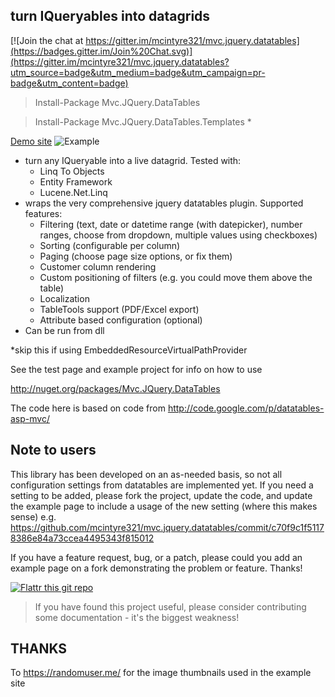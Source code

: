 ﻿turn IQueryables into datagrids
----------------------------------

[![Join the chat at https://gitter.im/mcintyre321/mvc.jquery.datatables](https://badges.gitter.im/Join%20Chat.svg)](https://gitter.im/mcintyre321/mvc.jquery.datatables?utm_source=badge&utm_medium=badge&utm_campaign=pr-badge&utm_content=badge)

> Install-Package Mvc.JQuery.DataTables

> Install-Package Mvc.JQuery.DataTables.Templates *


[Demo site](http://aspdatatables.azurewebsites.net/)
![Example](http://snag.gy/FQFdn.jpg)

 - turn any IQueryable into a live datagrid. Tested with:
   - Linq To Objects
   - Entity Framework
   - Lucene.Net.Linq
 - wraps the very comprehensive jquery datatables plugin. Supported features: 
   - Filtering (text, date or datetime range (with datepicker), number ranges, choose from dropdown, multiple values using checkboxes)
   - Sorting (configurable per column)
   - Paging (choose page size options, or fix them)
   - Customer column rendering 
   - Custom positioning of filters (e.g. you could move them above the table)
   - Localization
   - TableTools support (PDF/Excel export)
   - Attribute based configuration (optional)   
 - Can be run from dll 
 
*skip this if using EmbeddedResourceVirtualPathProvider


See the test page and example project for info on how to use

http://nuget.org/packages/Mvc.JQuery.DataTables

The code here is based on code from http://code.google.com/p/datatables-asp-mvc/

Note to users
-------------

This library has been developed on an as-needed basis, so not all configuration settings from datatables are implemented yet. If you need a setting to be added, please fork the project, update the code, and update the example page to include a usage of the new setting (where this makes sense) e.g. https://github.com/mcintyre321/mvc.jquery.datatables/commit/c70f9c1f51178386e84a73ccea4495343f815012

If you have a feature request, bug, or a patch, please could you add an example page on a fork demonstrating the problem or feature. Thanks!

[![Flattr this git repo](http://api.flattr.com/button/flattr-badge-large.png)](https://flattr.com/submit/auto?user_id=mcintyre321&url=https://github.com/mcintyre321/mvc.jquery.datatables&title=Mvc.JQuery.DataTables&language=&tags=github&category=software)

> If you have found this project useful, please consider contributing some documentation - it's the biggest weakness!


THANKS
------

To https://randomuser.me/ for the image thumbnails used in the example site